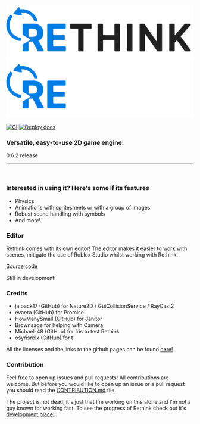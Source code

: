 <p align="center">
  <img height=150 src="./assets/full_dark.png#gh-light-mode-only">
  <img height=150 src="./assets/full_light.png#gh-dark-mode-only">

</p>

[![CI](https://github.com/jammees/Rethink-Engine/actions/workflows/ci.yaml/badge.svg)](https://github.com/jammees/Rethink-Engine/actions/workflows/ci.yaml)
[![Deploy docs](https://github.com/jammees/Rethink-Engine/actions/workflows/deploy_docs.yaml/badge.svg)](https://github.com/jammees/Rethink-Engine/actions/workflows/deploy_docs.yaml)

<h3><strong>Versatile, easy-to-use 2D game engine</strong>.</h3>
0.6.2 release

<hr>
<br>

<h3>Interested in using it? Here's some if its features</h3>

- Physics
- Animations with spritesheets or with a group of images
- Robust scene handling with symbols
- And more!

<h3>Editor</h3>

Rethink comes with its own editor!
The editor makes it easier to work with scenes, mitigate the use of Roblox Studio whilst
working with Rethink.

[Source code](https://github.com/jammees/rethink-editor)

Still in development!

<h3>Credits</h3>

- jaipack17 (GitHub) for Nature2D / GuiCollisionService / RayCast2
- evaera (GitHub) for Promise
- HowManySmall (GitHub) for Janitor
- Brownsage for helping with Camera
- Michael-48 (GitHub) for Iris to test Rethink
- osyrisrblx (GitHub) for t

All the licenses and the links to the github pages can be found [here!](https://jammees.github.io/Rethink-Engine/documentation/3rdpartymodules/)

<h3>Contribution</h3>

Feel free to open up issues and pull requests! All contributions are welcome.
But before you would like to open up an issue or a pull request you should read the [CONTRIBUTION.md](https://github.com/jammees/Rethink-Game-Engine-2D/blob/main/CONTRIBUTION.md) file.

The project is not dead, it's just that I'm working on this alone and I'm not a guy known for working fast.
To see the progress of Rethink check out it's [development place!](https://www.roblox.com/games/11693314673/Rethink-Engine-Dev-Place)
